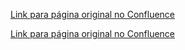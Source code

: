 [Link para página original no Confluence](https://openfinancebrasil.atlassian.net/wiki/spaces/OF/pages/240650009)



[Link para página original no Confluence](https://openfinancebrasil.atlassian.net/wiki/spaces/OF/pages/240650009)